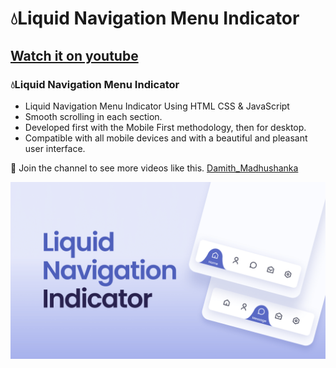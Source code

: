 # 💧Liquid Navigation Menu Indicator
## [Watch it on youtube](https://youtu.be/argynmjupK8)
### 💧Liquid Navigation Menu Indicator

- Liquid Navigation Menu Indicator Using HTML CSS & JavaScript
- Smooth scrolling in each section.
- Developed first with the Mobile First methodology, then for desktop.
- Compatible with all mobile devices and with a beautiful and pleasant user interface.

💙 Join the channel to see more videos like this. [Damith_Madhushanka](https://www.youtube.com/channel/UC0PlAi5VqSJnVjjdin4CySQ)

![preview img](/preview.png)
